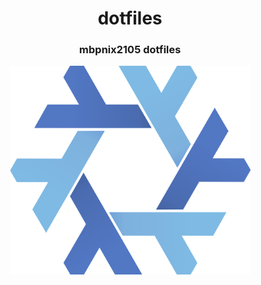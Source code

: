 <h1 align="center">dotfiles</h1>

<h3 align="center">mbpnix2105 dotfiles</h3>

<p align="center">
  <img src="./nixos.png" width="385">
</p>
